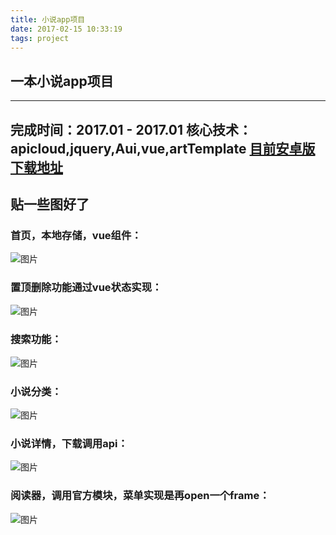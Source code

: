 ```yaml
---
title: 小说app项目
date: 2017-02-15 10:33:19
tags: project
---
```


## 一本小说app项目
------
完成时间：2017.01 - 2017.01
核心技术：apicloud,jquery,Aui,vue,artTemplate
[目前安卓版下载地址](https://fir.im/mejd)
------
## 贴一些图好了
### 首页，本地存储，vue组件：
![图片](https://raw.githubusercontent.com/cry101/Some-little-projects/master/image/yibenxiaoshuo/1.PNG)
### 置顶删除功能通过vue状态实现：
![图片](https://raw.githubusercontent.com/cry101/Some-little-projects/master/image/yibenxiaoshuo/2.PNG)
### 搜索功能：
![图片](https://raw.githubusercontent.com/cry101/Some-little-projects/master/image/yibenxiaoshuo/3.PNG)
### 小说分类：
![图片](https://raw.githubusercontent.com/cry101/Some-little-projects/master/image/yibenxiaoshuo/4.PNG)
### 小说详情，下载调用api：
![图片](https://raw.githubusercontent.com/cry101/Some-little-projects/master/image/yibenxiaoshuo/5.PNG)
### 阅读器，调用官方模块，菜单实现是再open一个frame：
![图片](https://raw.githubusercontent.com/cry101/Some-little-projects/master/image/yibenxiaoshuo/6.PNG)